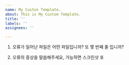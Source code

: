 ```yaml
---
name: My Custon Template.
about: This is My Custom Template.
title: ''
labels: ''
assignees: ''

---
```


1. 오류가 일어난 파일은 어떤 파일입니까? 또 몇 번째 줄 입니까?

2. 오류의 증상을 말씀해주세요, 가능하면 스크린샷 포
